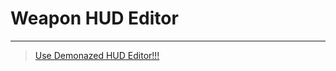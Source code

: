 # Weapon HUD Editor

___

> [Use Demonazed HUD Editor!!!](../../addons/useful-addons-scripts-utils.md#draggable-hud-editor)
